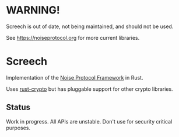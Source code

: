
# WARNING!

Screech is out of date, not being maintained, and should not be used.

See https://noiseprotocol.org for more current libraries.

# Screech

Implementation of the [Noise Protocol
Framework](http://noiseprotocol.org) in Rust.

Uses [rust-crypto](https://github.com/DaGenix/rust-crypto) but has pluggable
support for other crypto libraries.

## Status

Work in progress.  All APIs are unstable.  Don't use for security critical
purposes.
